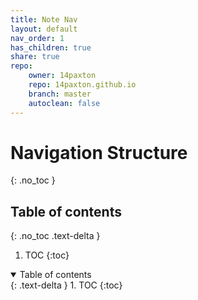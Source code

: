 ```yaml
---
title: Note Nav
layout: default
nav_order: 1
has_children: true
share: true    
repo:    
    owner: 14paxton    
    repo: 14paxton.github.io    
    branch: master    
    autoclean: false
---
```


# Navigation Structure
{: .no_toc }

## Table of contents
{: .no_toc .text-delta }

1. TOC
   {:toc}

<details open markdown="block">
  <summary>
    Table of contents
  </summary>
  {: .text-delta }
1. TOC
{:toc}
</details>

[//]: # (- [GitHubPages]&#40;./GithubPages/Pages/GHP.md&#41;)

[//]: # (    - [Jekyll]&#40;./GithubPages/Pages/Jekyll.md&#41;)

[//]: # (    - [MarkDown]&#40;./GithubPages/Pages/MarkDown.md&#41;)

[//]: # ()
[//]: # (- [MAC]&#40;./MacNotes/Pages/MacNotes.md&#41;)

[//]: # (- [Obsidian]&#40;./Obsidian/Pages/Obsidian.md&#41;)
